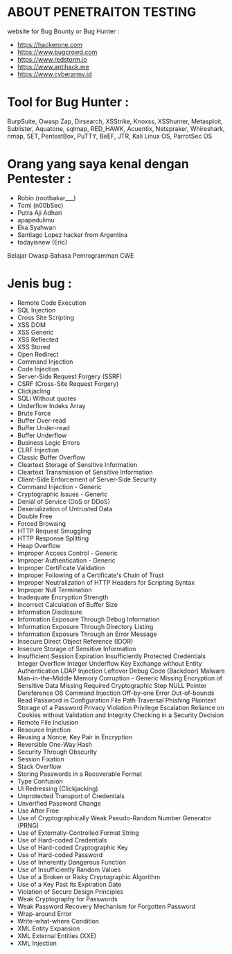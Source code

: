 # ABOUT PENETRAITON TESTING #

website for Bug Bounty or Bug Hunter :

- https://hackerone.com
- https://www.bugcrowd.com
- https://www.redstorm.io
- https://www.antihack.me
- https://www.cyberarmy.id

# Tool for Bug Hunter :

BurpSuite, Owasp Zap, Dirsearch, XSStrike, Knoxss, XSShunter, Metasploit, Sublister, Aquatone, sqlmap, RED_HAWK, Acuentix, Netspraker, Whireshark, nmap, SET, PentestBox, PuTTY, BeEF, JTR, Kali Linux OS, ParrotSec OS

# Orang yang saya kenal dengan Pentester :

- Robin (rootbakar___)
- Tomi (n00bSec)
- Putra Aji Adhari
- apapedulimu
- Eka Syahwan
- Santiago Lopez hacker from Argentina
- todayisnew (Eric)

Belajar Owasp
Bahasa Pemrogramman
CWE

# Jenis bug :

- Remote Code Execution
- SQL Injection
- Cross Site Scripting
- XSS DOM
- XSS Generic
- XSS Reflected
- XSS Stored
- Open Redirect
- Command Injection
- Code Injection
- Server-Side Request Forgery (SSRF)
- CSRF (Cross-Site Request Forgery)
- Clickjacling
- SQLi Without quotes
- Underflow Indeks Array
- Brute Force
- Buffer Over-read
- Buffer Under-read
- Buffer Underflow
- Business Logic Errors
- CLRF Injection
- Classic Buffer Overflow
- Cleartext Storage of Sensitive Information
- Cleartext Transmission of Sensitive Information
- Client-Side Enforcement of Server-Side Security
- Command Injection - Generic
- Cryptographic Issues - Generic
- Denial of Service (DoS or DDoS)
- Deserialization of Untrusted Data
- Double Free
- Forced Browsing
- HTTP Request Smuggling
- HTTP Response Splitting
- Heap Overflow
- Improper Access Control - Generic
- Improper Authentication - Generic
- Improper Certificate Validation
- Improper Following of a Certificate's Chain of Trust
- Improper Neutralization of HTTP Headers for Scripting Syntax
- Improper Null Termination
- Inadequate Encryption Strength
- Incorrect Calculation of Buffer Size
- Information Disclosure
- Information Exposure Through Debug Information
- Information Exposure Through Directory Listing
- Information Exposure Through an Error Message
- Insecure Direct Object Reference (IDOR)
- Insecure Storage of Sensitive Information
- Insufficient Session Expiration
Insufficiently Protected Credentials
Integer Overflow
Integer Underflow
Key Exchange without Entity Authentication
LDAP Injection
Leftover Debug Code (Backdoor)
Malware
Man-in-the-Middle
Memory Corruption - Generic
Missing Encryption of Sensitive Data
Missing Required Cryptographic Step
NULL Pointer Dereference
OS Command Injection
Off-by-one Error
Out-of-bounds Read
Password in Configuration File
Path Traversal
Phishing
Plaintext Storage of a Password
Privacy Violation
Privilege Escalation
Reliance on Cookies without Validation and Integrity Checking in a Security Decision
- Remote File Inclusion
- Resource Injection
- Reusing a Nonce, Key Pair in Encryption
- Reversible One-Way Hash
- Security Through Obscurity
- Session Fixation
- Stack Overflow
- Storing Passwords in a Recoverable Format
- Type Confusion
- UI Redressing (Clickjacking)
- Unprotected Transport of Credentials
- Unverified Password Change
- Use After Free
- Use of Cryptographically Weak Pseudo-Random Number Generator (PRNG)
- Use of Externally-Controlled Format String
- Use of Hard-coded Credentials
- Use of Hard-coded Cryptographic Key
- Use of Hard-coded Password
- Use of Inherently Dangerous Function
- Use of Insufficiently Random Values
- Use of a Broken or Risky Cryptographic Algorithm
- Use of a Key Past its Expiration Date
- Violation of Secure Design Principles
- Weak Cryptography for Passwords
- Weak Password Recovery Mechanism for Forgotten Password
- Wrap-around Error
- Write-what-where Condition
- XML Entity Expansion
- XML External Entities (XXE)
- XML Injection
